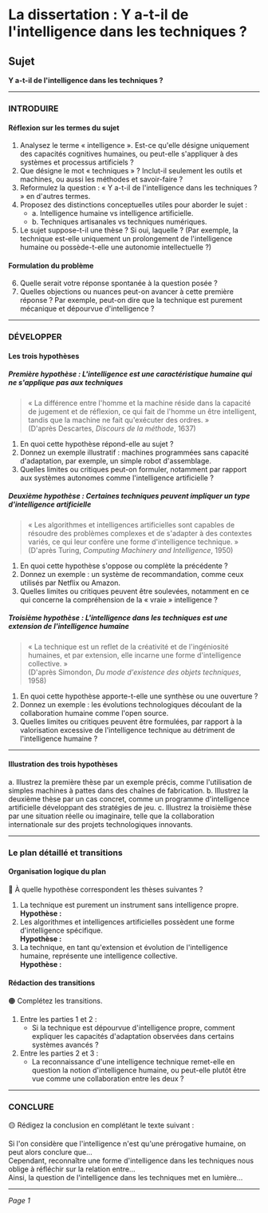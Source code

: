 # La dissertation : Y a-t-il de l'intelligence dans les techniques ?

## Sujet
**Y a-t-il de l'intelligence dans les techniques ?**

---

### INTRODUIRE

#### Réflexion sur les termes du sujet

1. Analysez le terme « intelligence ». Est-ce qu'elle désigne uniquement des capacités cognitives humaines, ou peut-elle s'appliquer à des systèmes et processus artificiels ?
2. Que désigne le mot « techniques » ? Inclut-il seulement les outils et machines, ou aussi les méthodes et savoir-faire ?
3. Reformulez la question : « Y a-t-il de l'intelligence dans les techniques ? » en d'autres termes.
4. Proposez des distinctions conceptuelles utiles pour aborder le sujet :
   - a. Intelligence humaine vs intelligence artificielle.
   - b. Techniques artisanales vs techniques numériques.
5. Le sujet suppose-t-il une thèse ? Si oui, laquelle ? (Par exemple, la technique est-elle uniquement un prolongement de l'intelligence humaine ou possède-t-elle une autonomie intellectuelle ?)

#### Formulation du problème

6. Quelle serait votre réponse spontanée à la question posée ? 
7. Quelles objections ou nuances peut-on avancer à cette première réponse ? Par exemple, peut-on dire que la technique est purement mécanique et dépourvue d'intelligence ?

---

### DÉVELOPPER

#### Les trois hypothèses

##### Première hypothèse : L'intelligence est une caractéristique humaine qui ne s'applique pas aux techniques

> « La différence entre l'homme et la machine réside dans la capacité de jugement et de réflexion, ce qui fait de l'homme un être intelligent, tandis que la machine ne fait qu'exécuter des ordres. »  
> (D'après Descartes, *Discours de la méthode*, 1637)

1. En quoi cette hypothèse répond-elle au sujet ? 
2. Donnez un exemple illustratif : machines programmées sans capacité d'adaptation, par exemple, un simple robot d'assemblage.
3. Quelles limites ou critiques peut-on formuler, notamment par rapport aux systèmes autonomes comme l'intelligence artificielle ?

##### Deuxième hypothèse : Certaines techniques peuvent impliquer un type d'intelligence artificielle

> « Les algorithmes et intelligences artificielles sont capables de résoudre des problèmes complexes et de s'adapter à des contextes variés, ce qui leur confère une forme d'intelligence technique. »  
> (D'après Turing, *Computing Machinery and Intelligence*, 1950)

1. En quoi cette hypothèse s'oppose ou complète la précédente ?
2. Donnez un exemple : un système de recommandation, comme ceux utilisés par Netflix ou Amazon.
3. Quelles limites ou critiques peuvent être soulevées, notamment en ce qui concerne la compréhension de la « vraie » intelligence ?

##### Troisième hypothèse : L'intelligence dans les techniques est une extension de l'intelligence humaine

> « La technique est un reflet de la créativité et de l'ingéniosité humaines, et par extension, elle incarne une forme d'intelligence collective. »  
> (D'après Simondon, *Du mode d'existence des objets techniques*, 1958)

1. En quoi cette hypothèse apporte-t-elle une synthèse ou une ouverture ?
2. Donnez un exemple : les évolutions technologiques découlant de la collaboration humaine comme l'open source.
3. Quelles limites ou critiques peuvent être formulées, par rapport à la valorisation excessive de l'intelligence technique au détriment de l'intelligence humaine ?

---

#### Illustration des trois hypothèses

a. Illustrez la première thèse par un exemple précis, comme l'utilisation de simples machines à pattes dans des chaînes de fabrication.
b. Illustrez la deuxième thèse par un cas concret, comme un programme d'intelligence artificielle développant des stratégies de jeu.
c. Illustrez la troisième thèse par une situation réelle ou imaginaire, telle que la collaboration internationale sur des projets technologiques innovants.

---

### Le plan détaillé et transitions

#### Organisation logique du plan

🔴 À quelle hypothèse correspondent les thèses suivantes ?

1. La technique est purement un instrument sans intelligence propre.  
   **Hypothèse :**
2. Les algorithmes et intelligences artificielles possèdent une forme d'intelligence spécifique.  
   **Hypothèse :**
3. La technique, en tant qu'extension et évolution de l'intelligence humaine, représente une intelligence collective.  
   **Hypothèse :**

#### Rédaction des transitions

🟠 Complétez les transitions.

1. Entre les parties 1 et 2 :  
   - Si la technique est dépourvue d'intelligence propre, comment expliquer les capacités d'adaptation observées dans certains systèmes avancés ?
2. Entre les parties 2 et 3 :  
   - La reconnaissance d'une intelligence technique remet-elle en question la notion d'intelligence humaine, ou peut-elle plutôt être vue comme une collaboration entre les deux ?

---

### CONCLURE

🟡 Rédigez la conclusion en complétant le texte suivant :

Si l'on considère que l'intelligence n'est qu'une prérogative humaine, on peut alors conclure que...  
Cependant, reconnaître une forme d'intelligence dans les techniques nous oblige à réfléchir sur la relation entre...  
Ainsi, la question de l'intelligence dans les techniques met en lumière... 

--- 

*Page 1*